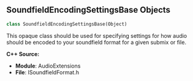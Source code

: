 ## SoundfieldEncodingSettingsBase Objects

```python
class SoundfieldEncodingSettingsBase(Object)
```

This opaque class should be used for specifying settings for how audio should be encoded
to your soundfield format for a given submix or file.

**C++ Source:**

- **Module**: AudioExtensions
- **File**: ISoundfieldFormat.h

<a id="unreal.SoundfieldEffectSettingsBase"></a>